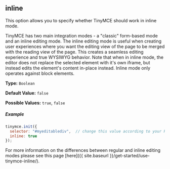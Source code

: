 
## inline

This option allows you to specify whether TinyMCE should work in inline mode.

TinyMCE has two main integration modes - a "classic" form-based mode and an inline editing mode. The inline editing mode is useful when creating user experiences where you want the editing view of the page to be merged with the reading view of the page. This creates a seamless editing experience and true WYSIWYG behavior. Note that when in inline mode, the editor does not replace the selected element with it's own iframe, but instead edits the element's content in-place instead. Inline mode only operates against block elements.  

**Type:** `Boolean`

**Default Value:** `false`

**Possible Values:** `true`, `false`

##### Example

```js
tinymce.init({
  selector: "#myeditablediv",  // change this value according to your HTML
  inline: true
});
```

For more information on the differences between regular and inline editing modes please see this page [here]({{ site.baseurl }}/get-started/use-tinymce-inline/).
